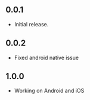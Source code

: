 ## 0.0.1

* Initial release.

## 0.0.2

* Fixed android native issue

## 1.0.0

* Working on Android and iOS